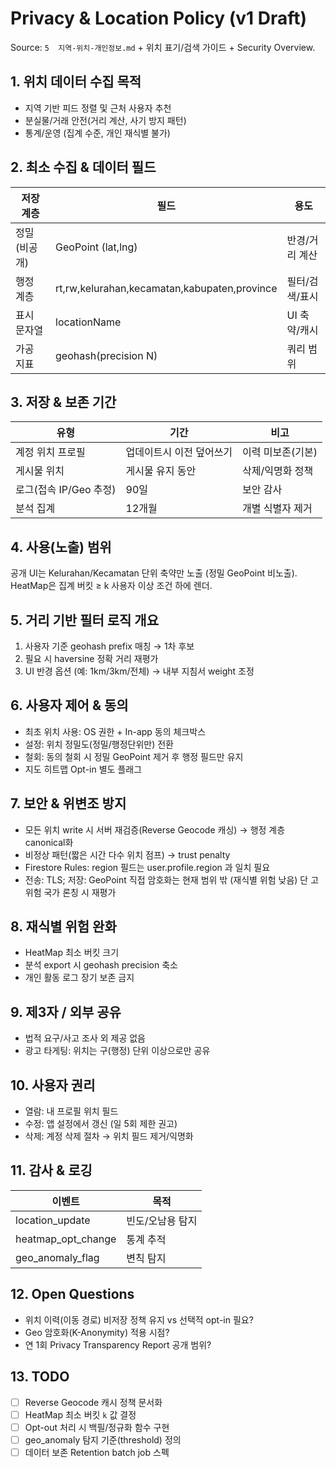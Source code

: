 # Privacy & Location Policy (v1 Draft)

Source: `5  지역-위치-개인정보.md` + 위치 표기/검색 가이드 + Security Overview.

## 1. 위치 데이터 수집 목적
- 지역 기반 피드 정렬 및 근처 사용자 추천
- 분실물/거래 안전(거리 계산, 사기 방지 패턴)
- 통계/운영 (집계 수준, 개인 재식별 불가)

## 2. 최소 수집 & 데이터 필드
저장 계층 | 필드 | 용도
---------|------|----
정밀(비공개) | GeoPoint (lat,lng) | 반경/거리 계산
행정 계층 | rt,rw,kelurahan,kecamatan,kabupaten,province | 필터/검색/표시
표시 문자열 | locationName | UI 축약/캐시
가공 지표 | geohash(precision N) | 쿼리 범위

## 3. 저장 & 보존 기간
유형 | 기간 | 비고
----|------|----
계정 위치 프로필 | 업데이트시 이전 덮어쓰기 | 이력 미보존(기본)
게시물 위치 | 게시물 유지 동안 | 삭제/익명화 정책
로그(접속 IP/Geo 추정) | 90일 | 보안 감사
분석 집계 | 12개월 | 개별 식별자 제거

## 4. 사용(노출) 범위
공개 UI는 Kelurahan/Kecamatan 단위 축약만 노출 (정밀 GeoPoint 비노출). HeatMap은 집계 버킷 ≥ k 사용자 이상 조건 하에 렌더.

## 5. 거리 기반 필터 로직 개요
1. 사용자 기준 geohash prefix 매칭 → 1차 후보
2. 필요 시 haversine 정확 거리 재평가
3. UI 반경 옵션 (예: 1km/3km/전체) → 내부 지침서 weight 조정

## 6. 사용자 제어 & 동의
- 최초 위치 사용: OS 권한 + In-app 동의 체크박스
- 설정: 위치 정밀도(정밀/행정단위만) 전환
- 철회: 동의 철회 시 정밀 GeoPoint 제거 후 행정 필드만 유지
- 지도 히트맵 Opt-in 별도 플래그

## 7. 보안 & 위변조 방지
- 모든 위치 write 시 서버 재검증(Reverse Geocode 캐싱) → 행정 계층 canonical화
- 비정상 패턴(짧은 시간 다수 위치 점프) → trust penalty
- Firestore Rules: region 필드는 user.profile.region 과 일치 필요
- 전송: TLS; 저장: GeoPoint 직접 암호화는 현재 범위 밖 (재식별 위험 낮음) 단 고위험 국가 론칭 시 재평가

## 8. 재식별 위험 완화
- HeatMap 최소 버킷 크기
- 분석 export 시 geohash precision 축소
- 개인 활동 로그 장기 보존 금지

## 9. 제3자 / 외부 공유
- 법적 요구/사고 조사 외 제공 없음
- 광고 타게팅: 위치는 구(행정) 단위 이상으로만 공유

## 10. 사용자 권리
- 열람: 내 프로필 위치 필드
- 수정: 앱 설정에서 갱신 (일 5회 제한 권고)
- 삭제: 계정 삭제 절차 → 위치 필드 제거/익명화

## 11. 감사 & 로깅
이벤트 | 목적
-------|----
location_update | 빈도/오남용 탐지
heatmap_opt_change | 통계 추적
geo_anomaly_flag | 변칙 탐지

## 12. Open Questions
- 위치 이력(이동 경로) 비저장 정책 유지 vs 선택적 opt-in 필요?
- Geo 암호화(K-Anonymity) 적용 시점?
- 연 1회 Privacy Transparency Report 공개 범위?

## 13. TODO
- [ ] Reverse Geocode 캐시 정책 문서화
- [ ] HeatMap 최소 버킷 `k` 값 결정
- [ ] Opt-out 처리 시 백필/정규화 함수 구현
- [ ] geo_anomaly 탐지 기준(threshold) 정의
- [ ] 데이터 보존 Retention batch job 스펙
